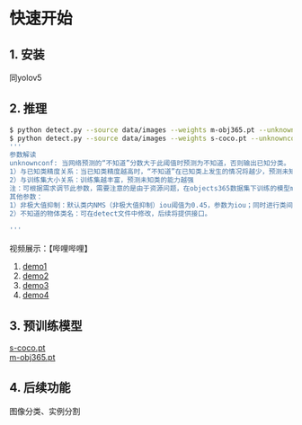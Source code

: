 # 快速开始

## 1. 安装
  同yolov5

## 2. 推理

```bash
$ python detect.py --source data/images --weights m-obj365.pt --unknownconf 0.45 --conf 0.25 
$ python detect.py --source data/images --weights s-coco.pt --unknownconf 0.25 --conf 0.25
'''
参数解读
unknownconf: 当网络预测的“不知道”分数大于此阈值时预测为不知道，否则输出已知分类。
1）与已知类精度关系：当已知类精度越高时，“不知道”在已知类上发生的情况将越少，预测未知类时可以设定更低的unknownconf而不影响已知类性能。
2）与训练集大小关系：训练集越丰富，预测未知类的能力越强
注：可根据需求调节此参数，需要注意的是由于资源问题，在objects365数据集下训练的模型m-obj365.pt仅在小模型下训练了30轮，精度较低，建议采用较高阈值。
其他参数：
1）非极大值抑制：默认类内NMS（非极大值抑制）iou阈值为0.45，参数为iou；同时进行类间NMS，iou阈值为0.75，后续将提供参数接口。
2）不知道的物体类名：可在detect文件中修改，后续将提供接口。
              
'''

```
视频展示：【哔哩哔哩】
1. [demo1](https://www.bilibili.com/video/BV1rN4y1c73W/?share_source=copy_web)
2. [demo2](https://www.bilibili.com/video/BV1Nm4y1P7UW/?share_source=copy_web&vd_source=4f63c00122ad06d30c832c5c6f903637)
3. [demo3](https://www.bilibili.com/video/BV1rP4y1U7to/?share_source=copy_web&vd_source=4f63c00122ad06d30c832c5c6f903637)
4. [demo4](https://b23.tv/MfpEmAm)
## 3. 预训练模型

[s-coco.pt](https://github.com/buxihuo/OW-YOLO/releases/download/0.1/s-coco.pt)<br>
[m-obj365.pt](https://github.com/buxihuo/OW-YOLO/releases/download/0.1/m-obj365.pt)<br>

## 4. 后续功能
图像分类、实例分割
